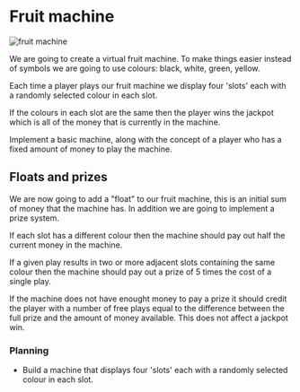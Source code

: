 # Fruit machine

![fruit machine](slot-machine.png)

We are going to create a virtual fruit machine. To make things easier instead of symbols we are going to use colours: black, white, green, yellow.

Each time a player plays our fruit machine we display four 'slots' each with a randomly selected colour in each slot.

If the colours in each slot are the same then the player wins the jackpot which is all of the money that is currently in the machine.

Implement a basic machine, along with the concept of a player who has a fixed amount of money to play the machine.

## Floats and prizes

We are now going to add a "float" to our fruit machine, this is an initial sum of money that the machine has. In addition we are going to implement a prize system. 

If each slot has a different colour then the machine should pay out half the current money in the machine.

If a given play results in two or more adjacent slots containing the same colour then the machine should pay out a prize of 5 times the cost of a single play.

If the machine does not have enought money to pay a prize it should credit the player with a number of free plays equal to the difference between the full prize and the amount of money available. This does not affect a jackpot win.



### Planning

- Build a machine that displays four 'slots' each with a randomly selected colour in each slot.
